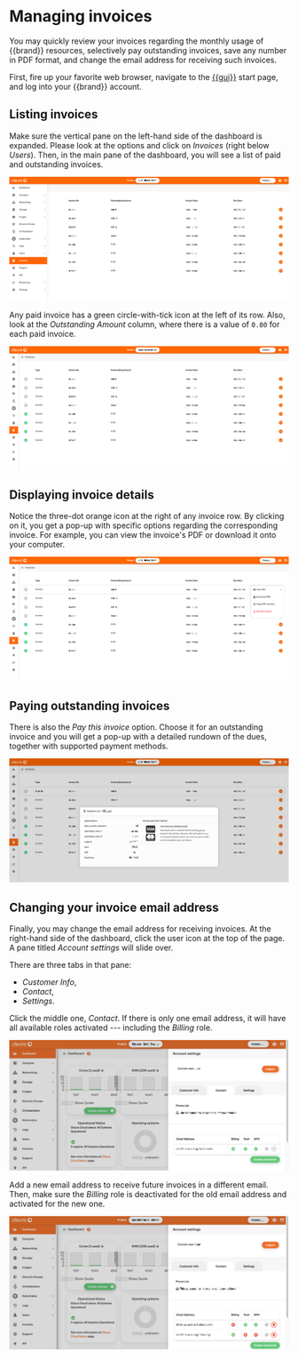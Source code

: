 # Managing invoices

You may quickly review your invoices regarding the monthly usage of
{{brand}} resources, selectively pay outstanding invoices, save any
number in PDF format, and change the email address for receiving such
invoices.

First, fire up your favorite web browser, navigate to the
[{{gui}}](https://{{gui_domain}}) start page, and log into your
{{brand}} account.

## Listing invoices

Make sure the vertical pane on the left-hand side of the dashboard is
expanded. Please look at the options and click on _Invoices_ (right
below _Users_). Then, in the main pane of the dashboard, you will see a
list of paid and outstanding invoices.

![All invoices](assets/mgmnt-inv/shot-01.png)

Any paid invoice has a green circle-with-tick icon at the left of its
row. Also, look at the _Outstanding Amount_ column, where there is a
value of `0.00` for each paid invoice.

![Paid invoices](assets/mgmnt-inv/shot-02.png)

## Displaying invoice details

Notice the three-dot orange icon at the right of any invoice row. By
clicking on it, you get a pop-up with specific options regarding the
corresponding invoice. For example, you can view the invoice's PDF or
download it onto your computer.

![Options regarding selected invoice](assets/mgmnt-inv/shot-03.png)

## Paying outstanding invoices

There is also the _Pay this invoice_ option. Choose it for an
outstanding invoice and you will get a pop-up with a detailed rundown
of the dues, together with supported payment methods.

![Payment options](assets/mgmnt-inv/shot-04.png)

## Changing your invoice email address

Finally, you may change the email address for receiving invoices. At
the right-hand side of the dashboard, click the user icon at the top
of the page. A pane titled _Account settings_ will slide over.

There are three tabs in that pane:

* _Customer Info_,
* _Contact_,
* _Settings_.

Click the middle one, _Contact_. If there is only one email address, it
will have all available roles activated --- including the _Billing_
role.

![Contact info](assets/mgmnt-inv/shot-05.png)

Add a new email address to receive future invoices in a different email.
Then, make sure the _Billing_ role is deactivated for the old email
address and activated for the new one.

![New email address for getting billing info](assets/mgmnt-inv/shot-06.png)
